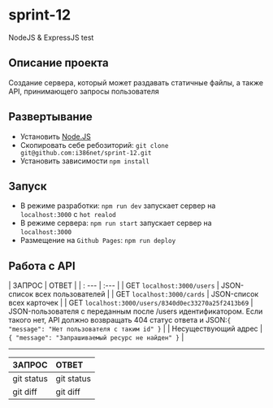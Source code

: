 # sprint-12
NodeJS &amp; ExpressJS test

## Описание проекта

Создание сервера, который может раздавать статичные файлы, а также API, принимающего запросы пользователя


## Развертывание

- Установить [Node.JS](https://nodejs.org/en/)
- Скопировать себе ребозиторий: `git clone git@github.com:i386net/sprint-12.git`
- Установить зависимости `npm install`


## Запуск

- В режиме разработки: `npm run dev` запускает сервер на `localhost:3000` с `hot realod`
- В режиме сервера: `npm run start` запускает сервер на `localhost:3000`
- Размещение на `Github Pages`: `npm run deploy`

## Работа с API

| ЗАПРОС |	ОТВЕТ |
| : ---  |  :--- |
| GET `localhost:3000/users` |	JSON-список всех пользователей |
| GET `localhost:3000/cards` |	JSON-список всех карточек |
| GET `localhost:3000/users/8340d0ec33270a25f2413b69` |	JSON-пользователя с переданным после /users идентификатором. Если такого нет, API должно возвращать 404 статус ответа и JSON:`{ "message": "Нет пользователя с таким id" }` |
| Несуществующий адрес |	`{ "message": "Запрашиваемый ресурс не найден" }` |

----

| ЗАПРОС | ОТВЕТ | 
| :---         |     :---       |  
| git status   | git status     |
| git diff     | git diff       | 